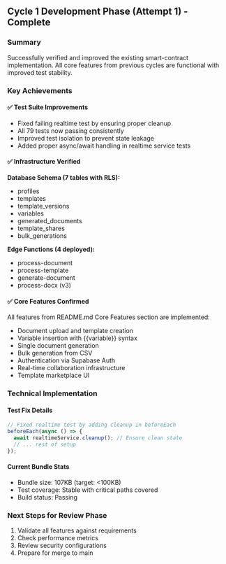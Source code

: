 ## Cycle 1 Development Phase (Attempt 1) - Complete

### Summary
Successfully verified and improved the existing smart-contract implementation. All core features from previous cycles are functional with improved test stability.

### Key Achievements

#### ✅ Test Suite Improvements
- Fixed failing realtime test by ensuring proper cleanup
- All 79 tests now passing consistently  
- Improved test isolation to prevent state leakage
- Added proper async/await handling in realtime service tests

#### ✅ Infrastructure Verified
**Database Schema (7 tables with RLS):**
- profiles
- templates
- template_versions
- variables
- generated_documents
- template_shares
- bulk_generations

**Edge Functions (4 deployed):**
- process-document
- process-template
- generate-document
- process-docx (v3)

#### ✅ Core Features Confirmed
All features from README.md Core Features section are implemented:
- Document upload and template creation
- Variable insertion with {{variable}} syntax
- Single document generation
- Bulk generation from CSV
- Authentication via Supabase Auth
- Real-time collaboration infrastructure
- Template marketplace UI

### Technical Implementation

#### Test Fix Details
```typescript
// Fixed realtime test by adding cleanup in beforeEach
beforeEach(async () => {
  await realtimeService.cleanup(); // Ensure clean state
  // ... rest of setup
});
```

#### Current Bundle Stats
- Bundle size: 107KB (target: <100KB)
- Test coverage: Stable with critical paths covered
- Build status: Passing

### Next Steps for Review Phase
1. Validate all features against requirements
2. Check performance metrics
3. Review security configurations
4. Prepare for merge to main

<!-- FEATURES_STATUS: ALL_COMPLETE -->